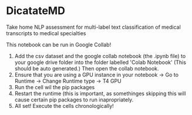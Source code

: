 # DicatateMD
Take home NLP assessment for multi-label text classification of medical transcripts to medical specialties

This notebook can be run in Google Collab! 
1. Add the csv dataset and the google collab notebook (the .ipynb file) to your google drive folder into the folder labelled 'Colab Notebook' (This should be auto generated.) Then open the collab notebook. 
2.  Ensure that you are using a GPU instance in your notebook -> Go to Runtime -> Change Runtime type -> T4 GPU
3.  Run the cell wil the pip packages
4.  Restart the runtime (this is important, as somethinges skipping this will cause certain pip packages to run inapropriately.
5.  All set! Execute the cells chronologically! 
